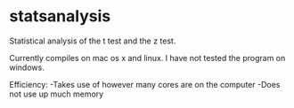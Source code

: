 statsanalysis
=============

Statistical analysis of the t test and the z test.

Currently compiles on mac os x and linux.  I have not tested the program on windows.

Efficiency:
-Takes use of however many cores are on the computer
-Does not use up much memory
